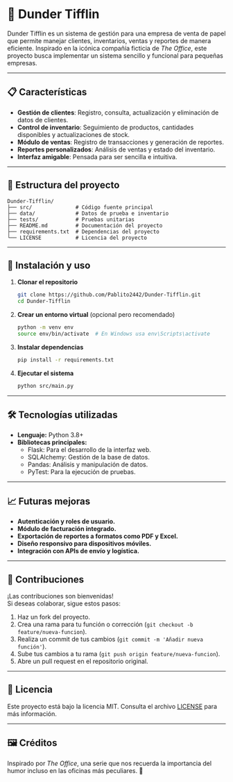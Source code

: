 
# 📝 Dunder Tifflin

Dunder Tifflin es un sistema de gestión para una empresa de venta de papel que permite manejar clientes, inventarios, ventas y reportes de manera eficiente. Inspirado en la icónica compañía ficticia de *The Office*, este proyecto busca implementar un sistema sencillo y funcional para pequeñas empresas.

---

## 📋 Características

- **Gestión de clientes**: Registro, consulta, actualización y eliminación de datos de clientes.
- **Control de inventario**: Seguimiento de productos, cantidades disponibles y actualizaciones de stock.
- **Módulo de ventas**: Registro de transacciones y generación de reportes.
- **Reportes personalizados**: Análisis de ventas y estado del inventario.
- **Interfaz amigable**: Pensada para ser sencilla e intuitiva.

---

## 📂 Estructura del proyecto

```
Dunder-Tifflin/
├── src/              # Código fuente principal
├── data/             # Datos de prueba e inventario
├── tests/            # Pruebas unitarias
├── README.md         # Documentación del proyecto
├── requirements.txt  # Dependencias del proyecto
└── LICENSE           # Licencia del proyecto
```

---

## 🚀 Instalación y uso

1. **Clonar el repositorio**  
   ```bash
   git clone https://github.com/Pablito2442/Dunder-Tifflin.git
   cd Dunder-Tifflin
   ```

2. **Crear un entorno virtual** (opcional pero recomendado)  
   ```bash
   python -m venv env
   source env/bin/activate  # En Windows usa env\Scripts\activate
   ```

3. **Instalar dependencias**  
   ```bash
   pip install -r requirements.txt
   ```

4. **Ejecutar el sistema**  
   ```bash
   python src/main.py
   ```

---

## 🛠️ Tecnologías utilizadas

- **Lenguaje:** Python 3.8+
- **Bibliotecas principales:**
  - Flask: Para el desarrollo de la interfaz web.
  - SQLAlchemy: Gestión de la base de datos.
  - Pandas: Análisis y manipulación de datos.
  - PyTest: Para la ejecución de pruebas.

---

## 📈 Futuras mejoras

- **Autenticación y roles de usuario.**
- **Módulo de facturación integrado.**
- **Exportación de reportes a formatos como PDF y Excel.**
- **Diseño responsivo para dispositivos móviles.**
- **Integración con APIs de envío y logística.**

---

## 🤝 Contribuciones

¡Las contribuciones son bienvenidas!  
Si deseas colaborar, sigue estos pasos:

1. Haz un fork del proyecto.
2. Crea una rama para tu función o corrección (`git checkout -b feature/nueva-funcion`).
3. Realiza un commit de tus cambios (`git commit -m 'Añadir nueva función'`).
4. Sube tus cambios a tu rama (`git push origin feature/nueva-funcion`).
5. Abre un pull request en el repositorio original.

---

## 📜 Licencia

Este proyecto está bajo la licencia MIT. Consulta el archivo [LICENSE](LICENSE) para más información.

---

## 🖼️ Créditos

Inspirado por *The Office*, una serie que nos recuerda la importancia del humor incluso en las oficinas más peculiares. 🎉  
